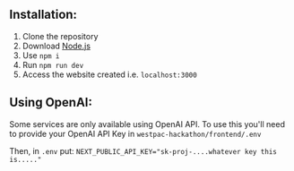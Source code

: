 ## Installation:
1. Clone the repository
2. Download [Node.js](https://nodejs.org/en/download/package-manager)
3. Use `npm i`
4. Run `npm run dev`
5. Access the website created i.e. `localhost:3000`

## Using OpenAI:
Some services are only available using OpenAI API. To use this you'll need to provide your OpenAI API Key in
`westpac-hackathon/frontend/.env`

Then, in `.env` put:
`NEXT_PUBLIC_API_KEY="sk-proj-....whatever key this is....."`
